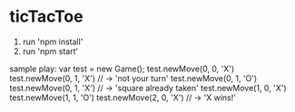 # ticTacToe
1. run 'npm install'
2. run 'npm start'

sample play:
var test = new Game();
test.newMove(0, 0, 'X')
test.newMove(0, 1, 'X') // -> 'not your turn'
test.newMove(0, 1, 'O') 
test.newMove(0, 1, 'X') // -> 'square already taken'
test.newMove(1, 0, 'X')
test.newMove(1, 1, 'O')
test.newMove(2, 0, 'X') // -> 'X wins!'
